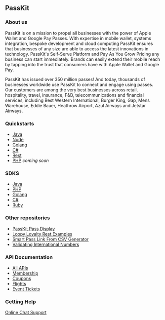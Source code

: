 ## PassKit 
### About us
PassKit is on a mission to propel all businesses with the power of Apple Wallet and Google Pay Passes.
With expertise in mobile wallet, systems integration, bespoke development and cloud computing PassKit ensures that businesses of any size are able to access the latest innovations in technology. PassKit's Self-Serve Platform and Pay As You Grow Pricing any business can start immediately. Brands can easily extend their mobile reach by tapping into the trust that consumers have with Apple Wallet and Google Pay.

PassKit has issued over 350 million passes! And today, thousands of businesses worldwide use PassKit to connect and engage using passes. Our customers are among the very best businesses across retail, hospitality, travel, insurance, F&B, telecommunications and financial services, including Best Western International, Burger King, Gap, Mens Warehouse, Eddie Bauer, Heathrow Airport, Azul Airways and Jetstar Airways.

### Quickstarts

- [Java](https://github.com/PassKit/passkit-java-quickstart)
- [Node](https://github.com/PassKit/passkit-node-quickstart)
- [Golang](https://github.com/PassKit/passkit-golang-grpc-quickstart)
- [C#](https://github.com/PassKit/passkit-c-sharp-quickstart)
- [Rest](https://github.com/PassKit/passkit-rest-quickstart)
- [PHP](https://github.com/PassKit/passkit-php-quickstart) _coming soon_

### SDKS
- [Java](https://github.com/PassKit/passkit-java-grpc-sdk)
- [PHP](https://github.com/PassKit/passkit-php-grpc-sdk)
- [Golang](https://github.com/PassKit/passkit-golang-grpc-sdk)
- [C#](https://github.com/PassKit/passkit-csharp-grpc-sdk)
- [Ruby](https://github.com/PassKit/passkit-ruby-grpc-sdk)

### Other repositories
- [PassKit Pass Display](https://github.com/PassKit/pk-pass-display)
- [Loopy Loyalty Rest Examples](https://github.com/PassKit/loopy-loyalty-rest-examples)
- [Smart Pass Link From CSV Generator](https://github.com/PassKit/smart-pass-link-from-csv-generator)
- [Validating International Numbers](https://github.com/PassKit/intl-tel-input)

### API Documentation
- [All APIs](https://docs.passkit.io/)
- [Membership](https://docs.passkit.io/protocols/member/)
- [Coupons](https://docs.passkit.io/protocols/coupon)
- [Flights](https://docs.passkit.io/protocols/boarding)
- [Event Tickets](https://docs.passkit.io/protocols/event-tickets)

### Getting Help
[Online Chat Support](https://passkit.com/)
